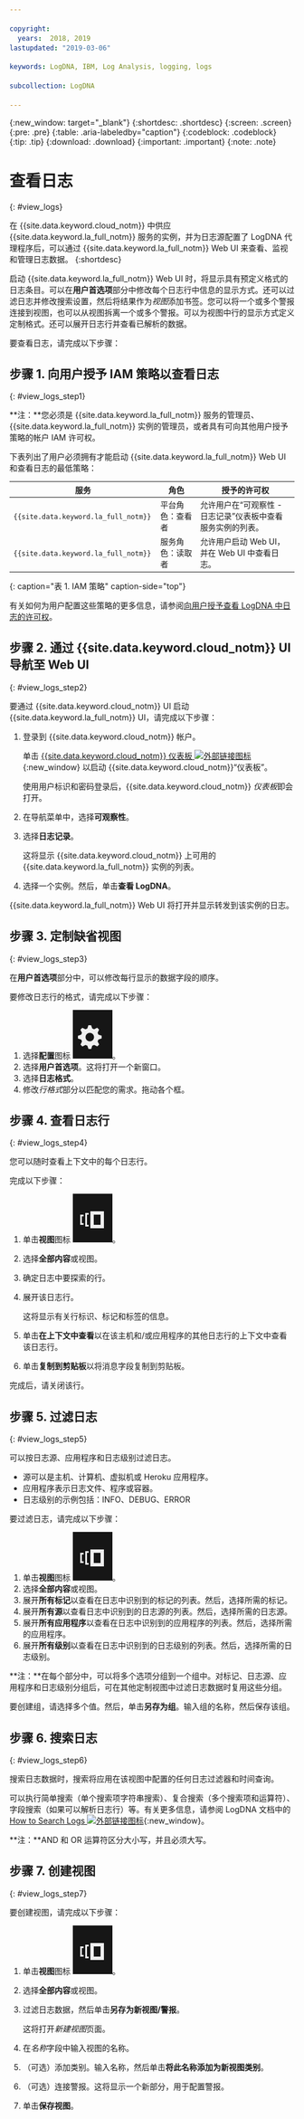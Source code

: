 ```yaml
---

copyright:
  years:  2018, 2019
lastupdated: "2019-03-06"

keywords: LogDNA, IBM, Log Analysis, logging, logs

subcollection: LogDNA

---
```


{:new_window: target="_blank"}
{:shortdesc: .shortdesc}
{:screen: .screen}
{:pre: .pre}
{:table: .aria-labeledby="caption"}
{:codeblock: .codeblock}
{:tip: .tip}
{:download: .download}
{:important: .important}
{:note: .note}

# 查看日志
{: #view_logs}

在 {{site.data.keyword.cloud_notm}} 中供应 {{site.data.keyword.la_full_notm}} 服务的实例，并为日志源配置了 LogDNA 代理程序后，可以通过 {{site.data.keyword.la_full_notm}} Web UI 来查看、监视和管理日志数据。
{:shortdesc}

启动 {{site.data.keyword.la_full_notm}} Web UI 时，将显示具有预定义格式的日志条目。可以在**用户首选项**部分中修改每个日志行中信息的显示方式。还可以过滤日志并修改搜索设置，然后将结果作为*视图*添加书签。您可以将一个或多个警报连接到视图，也可以从视图拆离一个或多个警报。可以为视图中行的显示方式定义定制格式。还可以展开日志行并查看已解析的数据。


要查看日志，请完成以下步骤：


## 步骤 1. 向用户授予 IAM 策略以查看日志
{: #view_logs_step1}

**注：**您必须是 {{site.data.keyword.la_full_notm}} 服务的管理员、{{site.data.keyword.la_full_notm}} 实例的管理员，或者具有可向其他用户授予策略的帐户 IAM 许可权。

下表列出了用户必须拥有才能启动 {{site.data.keyword.la_full_notm}} Web UI 和查看日志的最低策略：

|服务|角色 |授予的许可权|
|--------------------------------|---------------------------|-------------------------------|  
| `{{site.data.keyword.la_full_notm}} ` |平台角色：查看者|允许用户在“可观察性 - 日志记录”仪表板中查看服务实例的列表。|
| `{{site.data.keyword.la_full_notm}} ` |服务角色：读取者|允许用户启动 Web UI，并在 Web UI 中查看日志。|
{: caption="表 1. IAM 策略" caption-side="top"} 

有关如何为用户配置这些策略的更多信息，请参阅[向用户授予查看 LogDNA 中日志的许可权](/docs/services/Log-Analysis-with-LogDNA?topic=LogDNA-work_iam#user_logdna)。


## 步骤 2. 通过 {{site.data.keyword.cloud_notm}} UI 导航至 Web UI
{: #view_logs_step2}

要通过 {{site.data.keyword.cloud_notm}} UI 启动 {{site.data.keyword.la_full_notm}} UI，请完成以下步骤：

1. 登录到 {{site.data.keyword.cloud_notm}} 帐户。

    单击 [{{site.data.keyword.cloud_notm}} 仪表板 ![外部链接图标](../../icons/launch-glyph.svg "外部链接图标")](https://cloud.ibm.com/login){:new_window} 以启动 {{site.data.keyword.cloud_notm}}“仪表板”。

	使用用户标识和密码登录后，{{site.data.keyword.cloud_notm}} *仪表板*即会打开。

2. 在导航菜单中，选择**可观察性**。 

3. 选择**日志记录**。 

    这将显示 {{site.data.keyword.cloud_notm}} 上可用的 {{site.data.keyword.la_full_notm}} 实例的列表。

4. 选择一个实例。然后，单击**查看 LogDNA**。

{{site.data.keyword.la_full_notm}} Web UI 将打开并显示转发到该实例的日志。


## 步骤 3. 定制缺省视图
{: #view_logs_step3}

在**用户首选项**部分中，可以修改每行显示的数据字段的顺序。

要修改日志行的格式，请完成以下步骤：

1. 选择**配置**图标 ![“配置”图标](images/admin.png "“管理员”图标")。
2. 选择**用户首选项**。这将打开一个新窗口。
3. 选择**日志格式**。
4. 修改*行格式*部分以匹配您的需求。拖动各个框。


## 步骤 4. 查看日志行
{: #view_logs_step4}

您可以随时查看上下文中的每个日志行。

完成以下步骤： 

1. 单击**视图**图标 ![“配置”图标](images/views.png "“配置”图标")。
2. 选择**全部内容**或视图。
3. 确定日志中要探索的行。
4. 展开该日志行。 

    这将显示有关行标识、标记和标签的信息。

5. 单击**在上下文中查看**以在该主机和/或应用程序的其他日志行的上下文中查看该日志行。

6. 单击**复制到剪贴板**以将消息字段复制到剪贴板。

完成后，请关闭该行。


## 步骤 5. 过滤日志
{: #view_logs_step5}

可以按日志源、应用程序和日志级别过滤日志。 

* 源可以是主机、计算机、虚拟机或 Heroku 应用程序。
* 应用程序表示日志文件、程序或容器。
* 日志级别的示例包括：INFO、DEBUG、ERROR

要过滤日志，请完成以下步骤：

1. 单击**视图**图标 ![“配置”图标](images/views.png "“配置”图标")。
2. 选择**全部内容**或视图。
3. 展开**所有标记**以查看在日志中识别到的标记的列表。然后，选择所需的标记。
4. 展开**所有源**以查看日志中识别到的日志源的列表。然后，选择所需的日志源。
5. 展开**所有应用程序**以查看在日志中识别到的应用程序的列表。然后，选择所需的应用程序。
6. 展开**所有级别**以查看在日志中识别到的日志级别的列表。然后，选择所需的日志级别。


**注：**在每个部分中，可以将多个选项分组到一个组中。对标记、日志源、应用程序和日志级别分组后，可在其他定制视图中过滤日志数据时复用这些分组。

要创建组，请选择多个值。然后，单击**另存为组**。输入组的名称，然后保存该组。


## 步骤 6. 搜索日志
{: #view_logs_step6}

搜索日志数据时，搜索将应用在该视图中配置的任何日志过滤器和时间查询。

可以执行简单搜索（单个搜索项字符串搜索）、复合搜索（多个搜索项和运算符）、字段搜索（如果可以解析日志行）等。有关更多信息，请参阅 LogDNA 文档中的 [How to Search Logs ![外部链接图标](../../icons/launch-glyph.svg "外部链接图标")](https://docs.logdna.com/docs/search){:new_window}。

**注：**AND 和 OR 运算符区分大小写，并且必须大写。



## 步骤 7. 创建视图
{: #view_logs_step7}


要创建视图，请完成以下步骤：

1. 单击**视图**图标 ![“配置”图标](images/views.png "“配置”图标")。
2. 选择**全部内容**或视图。
3. 过滤日志数据，然后单击**另存为新视图/警报**。

    这将打开*新建视图*页面。

4. 在*名称*字段中输入视图的名称。

5. （可选）添加类别。输入名称，然后单击**将此名称添加为新视图类别**。

6. （可选）连接警报。这将显示一个新部分，用于配置警报。

7. 单击**保存视图**。
